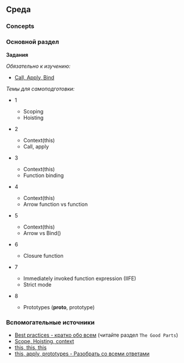 ## Среда


### Concepts

### Основной раздел

**Задания**

*Обязательно к изучению:*
- [Call, Apply, Bind](https://www.codingame.com/playgrounds/9799/learn-solve-call-apply-and-bind-methods-in-javascript)


*Темы для самоподготовки:*
- 1
  - Scoping
  - Hoisting

- 2 
  - Context(this)
  - Call, apply
  
- 3
  - Context(this)
  - Function binding

- 4 
  - Context(this)
  - Arrow function vs function
  
- 5
  - Context(this)
  - Arrow vs Bind()

- 6
  - Closure function
  
- 7
  - Immediately invoked function expression (IIFE)
  - Strict mode
  
- 8
  - Prototypes (__proto__, prototype)


### Вспомогательные источники

- [Best practices - кратко обо всем](http://jstherightway.org/) (читайте раздел `The Good Parts`)
- [Scope, Hoisting, context](https://www.sitepoint.com/5-typical-javascript-interview-exercises/)
- [this, this, this](https://www.sitepoint.com/mastering-javascripts-this-keyword/)
- [this, apply, prototypes - Разобрать со всеми ответами](https://stackoverflow.com/questions/16226751/what-is-a-best-practice-for-ensuring-this-context-in-javascript)
